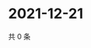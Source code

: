 # 2021-12-21

共 0 条

<!-- BEGIN WEIBO -->
<!-- 最后更新时间 Tue Dec 21 2021 11:13:08 GMT+0800 (China Standard Time) -->

<!-- END WEIBO -->
